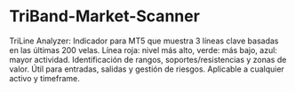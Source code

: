 # TriBand-Market-Scanner
TriLine Analyzer: Indicador para MT5 que muestra 3 líneas clave basadas en las últimas 200 velas. Línea roja: nivel más alto, verde: más bajo, azul: mayor actividad. Identificación de rangos, soportes/resistencias y zonas de valor. Útil para entradas, salidas y gestión de riesgos. Aplicable a cualquier activo y timeframe.
